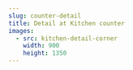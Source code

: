 ```yaml
---
slug: counter-detail
title: Detail at Kitchen counter
images:
  - src: kitchen-detail-corner
    width: 900
    height: 1350
---
```


